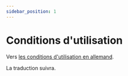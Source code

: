 ```yaml
---
sidebar_position: 1
---
```


# Conditions d'utilisation

Vers [les conditions d'utilisation en allemand](https://opendatadocs.meteoswiss.ch/de/general/terms-of-use).

La traduction suivra.


<!--

## 1. Publication de données météorologiques et climatologiques
L'Office fédéral de météorologie et de climatologie MétéoSuisse publie les données qu'il collecte ou produit dans l'exécution de leurs tâches légales ([art. 10, al. 1, LMETA](https://www.fedlex.admin.ch/eli/cc/2023/682/fr#art_10)).

Les données sont mises en ligne gratuitement, en temps utile, sous une forme lisible par machine et dans un format ouvert ([art. 10, al. 4, LMETA](https://www.fedlex.admin.ch/eli/cc/2023/682/fr#art_10)).

MétéoSuisse utilise pour la publication l'[infrastructure fédérale de données géographiques IFDG](https://www.geo.admin.ch/fr/impressum-responsabilites-et-contacts), qui est exploitée par l'Office fédéral de topographie swisstopo. Voir à ce sujet le chapitre [4. Utilisation de l'infrastructure](#4--utilisation-de-l-infrastructure). 



## 2. Droits d'utilisation des données
Les données ouvertes de MétéoSuisse peuvent être réutilisées sans restriction ([art. 10, al. 4, LMETA](https://www.fedlex.admin.ch/eli/cc/2023/682/fr#art_10)); la source doit être indiquée lors de la reproduction ou de la diffusion des données (Quelle: MeteoSchweiz; Source: MétéoSuisse; Fonte: MeteoSvizzera; Source: MeteoSwiss) (cf. [art. 5, al. 1, let. a, OSM](https://www.fedlex.admin.ch/eli/cc/2024/452/fr#art_5)). 

...


## 3. Exclusion de garantie et de responsabilité
...


## 4. Utilisation de l'infrastructure
...

-->
